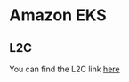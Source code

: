 # Amazon EKS

## L2C

You can find the L2C link [here](https://l2c.northcoders.com/courses/ce-application-deployment/eks)
